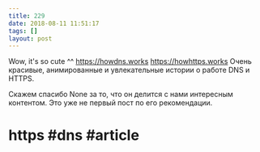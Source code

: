 ```yaml
---
title: 229
date: 2018-08-11 11:51:17
tags: []
layout: post
---
```


Wow, it's so cute ^^
<https://howdns.works>
<https://howhttps.works>
Очень красивые, анимированные и увлекательные истории о работе DNS и HTTPS.

Скажем спасибо None за то, что он делится с нами интересным контентом. Это уже не первый пост по его рекомендации.

# https #dns #article
